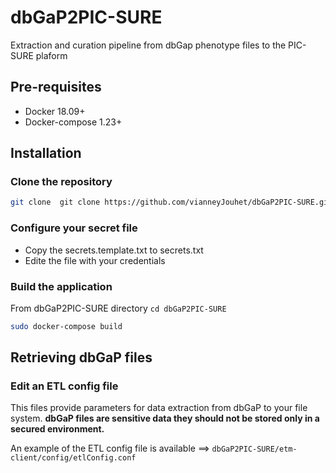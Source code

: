 # dbGaP2PIC-SURE
Extraction and curation pipeline from dbGap phenotype files to the PIC-SURE plaform

## Pre-requisites
  * Docker 18.09+
  * Docker-compose 1.23+
  
## Installation

### Clone the repository
```bash 
git clone  git clone https://github.com/vianneyJouhet/dbGaP2PIC-SURE.git
```
### Configure your secret file
  * Copy the secrets.template.txt to secrets.txt
  * Edite the file with your credentials


### Build the application
From dbGaP2PIC-SURE directory ```cd dbGaP2PIC-SURE```
```bash 
sudo docker-compose build
```

## Retrieving dbGaP files

### Edit an ETL config  file 
This files provide parameters for data extraction from dbGaP to your file system. **dbGaP files are sensitive data they should not be stored only in a secured environment.**

An example of the ETL config file is available ==>  ```dbGaP2PIC-SURE/etm-client/config/etlConfig.conf```
